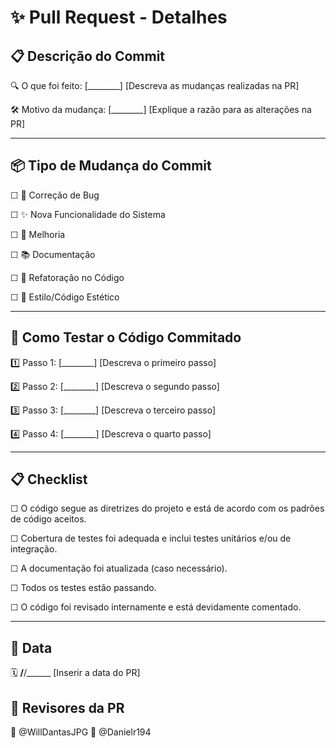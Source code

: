 # ✨ Pull Request - Detalhes

## 📋 Descrição do Commit
🔍 O que foi feito:
[________] [Descreva as mudanças realizadas na PR]

🛠️ Motivo da mudança:
[________] [Explique a razão para as alterações na PR]



---


## 📦 Tipo de Mudança do Commit
☐ 🐞 Correção de Bug

☐ ✨ Nova Funcionalidade do Sistema

☐ 📝 Melhoria

☐ 📚 Documentação

☐ 🔄 Refatoração no Código

☐ 🎨 Estilo/Código Estético



---

## 🧪 Como Testar o Código Commitado
1️⃣ Passo 1:
[________] [Descreva o primeiro passo]

2️⃣ Passo 2:
[________] [Descreva o segundo passo]

3️⃣ Passo 3:
[________] [Descreva o terceiro passo]

4️⃣ Passo 4:
[________] [Descreva o quarto passo]

---

## 📋 Checklist
☐ O código segue as diretrizes do projeto e está de acordo com os padrões de código aceitos.

☐ Cobertura de testes foi adequada e inclui testes unitários e/ou de integração.

☐ A documentação foi atualizada (caso necessário).

☐ Todos os testes estão passando.

☐ O código foi revisado internamente e está devidamente comentado.


---

## 📅 Data
🗓️ ____/____/______ [Inserir a data do PR]

## 📝 Revisores da PR
👤 @WillDantasJPG
👤 @Danielr194


